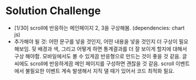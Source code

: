 # Solution Challenge

- [1/30] scroll에 반응하는 메인페이지 2, 3을 구상해봄. (dependencies: chart js)
- 추가해야 될 것: 어떤 문구를 넣을 것인지, 어떤 내용을 넣을 것인지 더 구상이 필요해보임. 뒷 배경과 색, 그리고 어떻게 하면 통계결과를 더 잘 보이게 할지에 대해서 구상 해야함. 모바일에서도 볼 수 있게끔 반응형으로 만드는 것이 좋을 것 같음.  글씨에도 scroll에 반응하게끔 메인 페이지를 구성하면 괜찮을 것 같음. scroll 이벤트에서 불필요한 이벤트 계속 발생해서 지직 댈 때가 있어서 코드 최적화 필요.

